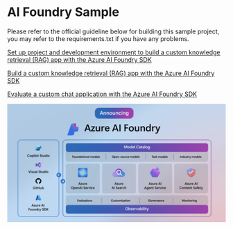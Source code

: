 # AI Foundry Sample
Please refer to the official guideline below for building this sample project, you may refer to the requirements.txt if you have any problems.

[Set up project and development environment to build a custom knowledge retrieval (RAG) app with the Azure AI Foundry SDK](https://learn.microsoft.com/en-us/azure/ai-studio/tutorials/copilot-sdk-create-resources?)

[Build a custom knowledge retrieval (RAG) app with the Azure AI Foundry SDK](https://learn.microsoft.com/en-us/azure/ai-studio/tutorials/copilot-sdk-build-rag)

[Evaluate a custom chat application with the Azure AI Foundry SDK](https://learn.microsoft.com/en-us/azure/ai-studio/tutorials/copilot-sdk-evaluate)

![cover](cover.jpg)
